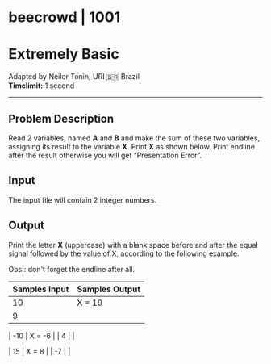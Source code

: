 # beecrowd | 1001

# Extremely Basic

Adapted by Neilor Tonin, URI 🇧🇷 Brazil  
**Timelimit:** 1 second

---

## Problem Description

Read 2 variables, named **A** and **B** and make the sum of these two variables, assigning its result to the variable **X**. Print **X** as shown below. Print endline after the result otherwise you will get “Presentation Error”.

## Input

The input file will contain 2 integer numbers.

## Output

Print the letter **X** (uppercase) with a blank space before and after the equal signal followed by the value of X, according to the following example.

Obs.: don't forget the endline after all.

| Samples Input | Samples Output |
| ------------- | -------------- |
| 10            | X = 19         |
| 9             |                |

| -10 | X = -6 |
| 4 | |

| 15 | X = 8 |
| -7 | |
